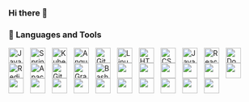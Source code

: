 ### Hi there 👋

### 🧰 Languages and Tools

<img align="left" alt="Java" width="30px" style="padding-right:10px;" src="https://cdn.jsdelivr.net/gh/devicons/devicon/icons/java/java-original.svg"/>
<img align="left" alt="Spring" width="30px" style="padding-right:10px;" src="https://cdn.jsdelivr.net/gh/devicons/devicon/icons/spring/spring-original.svg" />
<img align="left" alt="Kubernetes" width="30px" style="padding-right:10px;" src="https://cdn.jsdelivr.net/gh/devicons/devicon/icons/kubernetes/kubernetes-plain.svg" />
<img align="left" alt="Angular" width="30px" style="padding-right:10px;" src="https://cdn.jsdelivr.net/gh/devicons/devicon/icons/angularjs/angularjs-plain.svg" />
<img align="left" alt="Git" width="30px" style="padding-right:10px;" src="https://cdn.jsdelivr.net/gh/devicons/devicon/icons/git/git-original.svg" />
<img align="left" alt="Linux" width="30px" style="padding-right:10px;" src="https://cdn.jsdelivr.net/gh/devicons/devicon/icons/linux/linux-original.svg" />
<img align="left" alt="HTML" width="30px" style="padding-right:10px;" src="https://cdn.jsdelivr.net/gh/devicons/devicon/icons/html5/html5-plain.svg" />
<img align="left" alt="CSS" width="30px" style="padding-right:10px;" src="https://cdn.jsdelivr.net/gh/devicons/devicon/icons/css3/css3-plain.svg" />
<img align="left" alt="JavaScript" width="30px" style="padding-right:10px;" src="https://cdn.jsdelivr.net/gh/devicons/devicon/icons/javascript/javascript-plain.svg" />
<img align="left" alt="React" width="30px" style="padding-right:10px;" src="https://cdn.jsdelivr.net/gh/devicons/devicon/icons/react/react-original.svg" />
<img align="left" alt="Docker" width="30px" style="padding-right:10px;" src="https://cdn.jsdelivr.net/gh/devicons/devicon/icons/docker/docker-original.svg" />
<img align="left" alt="Redis" width="30px" style="padding-right:10px;" src="https://cdn.jsdelivr.net/gh/devicons/devicon/icons/redis/redis-original.svg" />
<img align="left" alt="Apache Kafka" width="30px" style="padding-right:10px;" src="https://cdn.jsdelivr.net/gh/devicons/devicon/icons/apachekafka/apachekafka-original.svg" />
<img align="left" alt="GitHub" width="30px" style="padding-right:10px;" src="https://cdn.jsdelivr.net/gh/devicons/devicon/icons/github/github-original.svg" />
<img align="left" alt="Gradle" width="30px" style="padding-right:10px;" src="https://cdn.jsdelivr.net/gh/devicons/devicon/icons/gradle/gradle-plain.svg" />
<img align="left" alt="Bash" width="30px" style="padding-right:10px;" src="https://cdn.jsdelivr.net/gh/devicons/devicon/icons/bash/bash-original.svg" />
<br>
<img align="left" width="30px" style="padding-right:10px;" src="https://cdn.jsdelivr.net/gh/devicons/devicon/icons/php/php-original.svg" />
<img align="left" width="30px" style="padding-right:10px;" src="https://cdn.jsdelivr.net/gh/devicons/devicon/icons/symfony/symfony-original.svg" />
<img align="left" width="30px" style="padding-right:10px" src="https://cdn.jsdelivr.net/gh/devicons/devicon/icons/laravel/laravel-plain.svg" />
<img align="left" width="30px" style="padding-right:10px;" src="https://cdn.jsdelivr.net/gh/devicons/devicon/icons/yii/yii-original.svg" />
<img align="left" width="30px" style="padding-right:10px;" src="https://cdn.jsdelivr.net/gh/devicons/devicon/icons/cplusplus/cplusplus-original.svg" />
<img align="left" width="30px" style="padding-right:10px;" src="https://cdn.jsdelivr.net/gh/devicons/devicon/icons/qt/qt-original.svg" />
<img align="left" width="30px" style="padding-right:10px;" src="https://cdn.jsdelivr.net/gh/devicons/devicon/icons/postgresql/postgresql-original.svg" />
 <img align="left" width="30px" style="padding-right:10px;" src="https://cdn.jsdelivr.net/gh/devicons/devicon/icons/mysql/mysql-original.svg" />
  <img align="left" width="30px" style="padding-right:10px;" src="https://cdn.jsdelivr.net/gh/devicons/devicon/icons/vuejs/vuejs-original.svg" />
   <img align="left" width="30px" style="padding-right:10px;" src="https://cdn.jsdelivr.net/gh/devicons/devicon/icons/django/django-plain.svg" />
    <img align="left" width="30px" style="padding-right:10px;" src="https://cdn.jsdelivr.net/gh/devicons/devicon/icons/python/python-original.svg" />
     <img align="left" width="30px" style="padding-right:10px;" src="https://cdn.jsdelivr.net/gh/devicons/devicon/icons/sqlite/sqlite-original.svg" />
      <img align="left" width="30px" style="padding-right:10px;" src="https://cdn.jsdelivr.net/gh/devicons/devicon/icons/nginx/nginx-original.svg" />
       <img align="left" width="30px" style="padding-right:10px;" src="https://cdn.jsdelivr.net/gh/devicons/devicon/icons/apache/apache-original.svg" />
        <img align="left" width="30px" style="padding-right:10px;" src="https://cdn.jsdelivr.net/gh/devicons/devicon/icons/arduino/arduino-original.svg" />
         <img align="left" width="30px" style="padding-right:10px;" src="https://cdn.jsdelivr.net/gh/devicons/devicon/icons/gitlab/gitlab-original.svg" />
<br />
